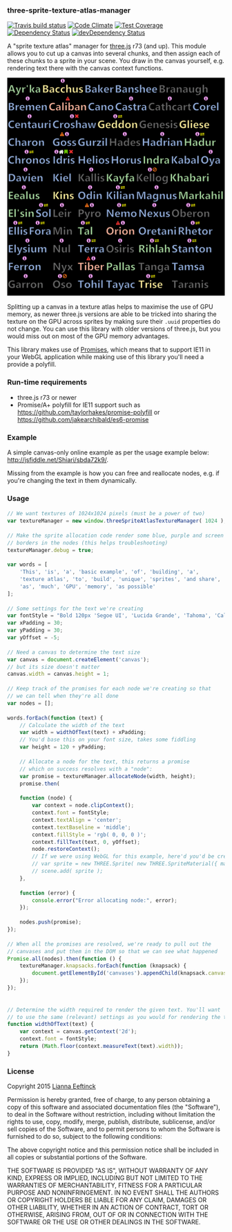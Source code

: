 ### three-sprite-texture-atlas-manager ###

[![Travis build status](http://img.shields.io/travis/Leeft/three-sprite-texture-atlas-manager.svg?style=flat)](https://travis-ci.org/Leeft/three-sprite-texture-atlas-manager)
[![Code Climate](https://codeclimate.com/github/Leeft/three-sprite-texture-atlas-manager/badges/gpa.svg)](https://codeclimate.com/github/Leeft/three-sprite-texture-atlas-manager)
[![Test Coverage](https://codeclimate.com/github/Leeft/three-sprite-texture-atlas-manager/badges/coverage.svg)](https://codeclimate.com/github/Leeft/three-sprite-texture-atlas-manager/coverage)
[![Dependency Status](https://david-dm.org/Leeft/three-sprite-texture-atlas-manager.svg)](https://david-dm.org/Leeft/three-sprite-texture-atlas-manager)
[![devDependency Status](https://david-dm.org/Leeft/three-sprite-texture-atlas-manager/dev-status.svg)](https://david-dm.org/Leeft/three-sprite-texture-atlas-manager#info=devDependencies)

A "sprite texture atlas" manager for [three.js](http://threejs.org/) r73 (and up). This module allows you to cut up a canvas into several chunks, and then assign each of these chunks to a sprite in your scene. You draw in the canvas yourself, e.g. rendering text there with the canvas context functions.

![example of a generated sprite atlas](screenshots/sprite-atlas-example.png "Actual example of a generated sprite atlas")

Splitting up a canvas in a texture atlas helps to maximise the use of GPU memory, as newer three.js versions are able to be tricked into sharing the texture on the GPU across sprites by making sure their `.uuid` properties do not change. You can use this library with older versions of three.js, but you would miss out on most of the GPU memory advantages.

This library makes use of [Promises](https://developer.mozilla.org/en/docs/Web/JavaScript/Reference/Global_Objects/Promise), which means that to support IE11 in your WebGL application while making use of this library you'll need a provide a polyfill.

### Run-time requirements ###

* three.js r73 or newer
* Promise/A+ polyfill for IE11 support such as https://github.com/taylorhakes/promise-polyfill or https://github.com/jakearchibald/es6-promise

### Example ###

A simple canvas-only online example as per the usage example below: http://jsfiddle.net/Shiari/sbda72k9/.

Missing from the example is how you can free and reallocate nodes, e.g. if you're changing the text in them dynamically.

### Usage ###

```javascript
// We want textures of 1024x1024 pixels (must be a power of two)
var textureManager = new window.threeSpriteAtlasTextureManager( 1024 );

// Make the sprite allocation code render some blue, purple and screen
// borders in the nodes (this helps troubleshooting)
textureManager.debug = true;

var words = [
    'This', 'is', 'a', 'basic example', 'of', 'building', 'a',
    'texture atlas', 'to', 'build', 'unique', 'sprites', 'and share',
    'as', 'much', 'GPU', 'memory', 'as possible'
];

// Some settings for the text we're creating
var fontStyle = "Bold 120px 'Segoe UI', 'Lucida Grande', 'Tahoma', 'Calibri', 'Roboto', sans-serif";
var xPadding = 30;
var yPadding = 30;
var yOffset = -5;

// Need a canvas to determine the text size
var canvas = document.createElement('canvas');
// but its size doesn't matter
canvas.width = canvas.height = 1;

// Keep track of the promises for each node we're creating so that
// we can tell when they're all done
var nodes = [];

words.forEach(function (text) {
    // Calculate the width of the text
    var width = widthOfText(text) + xPadding;
    // You'd base this on your font size, takes some fiddling
    var height = 120 + yPadding;

    // Allocate a node for the text, this returns a promise
    // which on success resolves with a "node":
    var promise = textureManager.allocateNode(width, height);
    promise.then(

    function (node) {
        var context = node.clipContext();
        context.font = fontStyle;
        context.textAlign = 'center';
        context.textBaseline = 'middle';
        context.fillStyle = 'rgb( 0, 0, 0 )';
        context.fillText(text, 0, yOffset);
        node.restoreContext();
        // If we were using WebGL for this example, here'd you'd be creating your sprite:
        // var sprite = new THREE.Sprite( new THREE.SpriteMaterial({ map: node.texture }) );
        // scene.add( sprite );
    },

    function (error) {
        console.error("Error allocating node:", error);
    });

    nodes.push(promise);
});

// When all the promises are resolved, we're ready to pull out the
// canvases and put them in the DOM so that we can see what happened
Promise.all(nodes).then(function () {
    textureManager.knapsacks.forEach(function (knapsack) {
        document.getElementById('canvases').appendChild(knapsack.canvas);
    });
});


// Determine the width required to render the given text. You'll want
// to use the same (relevant) settings as you would for rendering the text
function widthOfText(text) {
    var context = canvas.getContext('2d');
    context.font = fontStyle;
    return (Math.floor(context.measureText(text).width));
}
```

### License ###

Copyright 2015 [Lianna Eeftinck](https://github.com/leeft/)

Permission is hereby granted, free of charge, to any person obtaining a copy of this software and associated documentation files (the "Software"), to deal in the Software without restriction, including without limitation the rights to use, copy, modify, merge, publish, distribute, sublicense, and/or sell copies of the Software, and to permit persons to whom the Software is furnished to do so, subject to the following conditions:

The above copyright notice and this permission notice shall be included in
all copies or substantial portions of the Software.

THE SOFTWARE IS PROVIDED "AS IS", WITHOUT WARRANTY OF ANY KIND, EXPRESS OR IMPLIED, INCLUDING BUT NOT LIMITED TO THE WARRANTIES OF MERCHANTABILITY, FITNESS FOR A PARTICULAR PURPOSE AND NONINFRINGEMENT. IN NO EVENT SHALL THE AUTHORS OR COPYRIGHT HOLDERS BE LIABLE FOR ANY CLAIM, DAMAGES OR OTHER LIABILITY, WHETHER IN AN ACTION OF CONTRACT, TORT OR OTHERWISE, ARISING FROM, OUT OF OR IN CONNECTION WITH THE SOFTWARE OR THE USE OR OTHER DEALINGS IN THE SOFTWARE.

